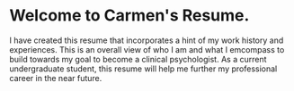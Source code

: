 
# Welcome to Carmen's Resume. 
I have created this resume that incorporates a hint of my work history and experiences. 
This is an overall view of who I am and what I emcompass to build towards my goal to become a clinical psychologist. 
As a current undergraduate student, this resume will help me further my professional career in the near future. 